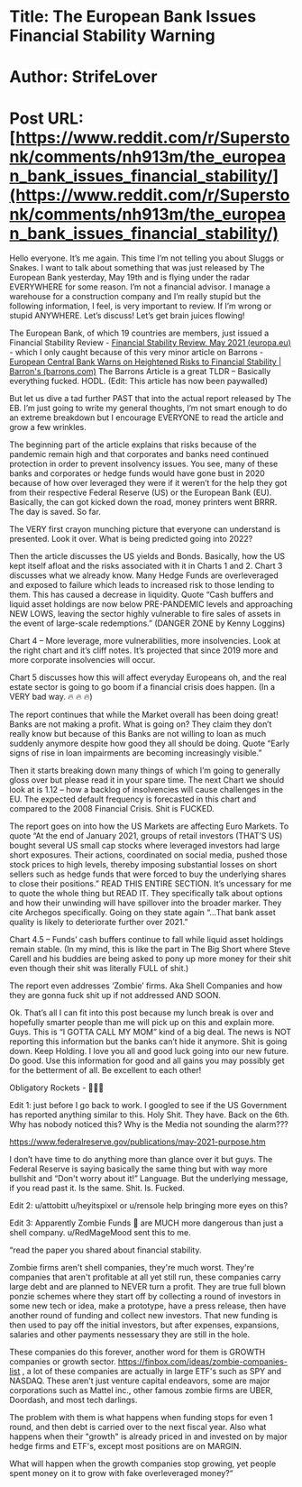 # Title: The European Bank Issues Financial Stability Warning
# Author: StrifeLover
# Post URL: [https://www.reddit.com/r/Superstonk/comments/nh913m/the_european_bank_issues_financial_stability/](https://www.reddit.com/r/Superstonk/comments/nh913m/the_european_bank_issues_financial_stability/)


Hello everyone. It’s me again. This time I’m not telling you about Sluggs or Snakes. I want to talk about something that was just released by The European Bank yesterday, May 19th and is flying under the radar EVERYWHERE for some reason. I’m not a financial advisor. I manage a warehouse for a construction company and I’m really stupid but the following information, I feel, is very important to review. If I’m wrong or stupid ANYWHERE. Let’s discuss! Let’s get brain juices flowing!

The European Bank, of which 19 countries are members, just issued a Financial Stability Review - [Financial Stability Review, May 2021 (europa.eu)](https://www.ecb.europa.eu/pub/financial-stability/fsr/html/ecb.fsr202105~757f727fe4.en.html) \- which I only caught because of this very minor article on Barrons - [European Central Bank Warns on Heightened Risks to Financial Stability | Barron's (barrons.com)](https://www.barrons.com/articles/european-central-bank-warns-on-heightened-risks-to-financial-stability-51621439308) The Barrons Article is a great TLDR – Basically everything fucked. HODL. (Edit: This article has now been paywalled)

But let us dive a tad further PAST that into the actual report released by The EB. I’m just going to write my general thoughts, I’m not smart enough to do an extreme breakdown but I encourage EVERYONE to read the article and grow a few wrinkles. 

The beginning part of the article explains that risks because of the pandemic remain high and that corporates and banks need continued protection in order to prevent insolvency issues. You see, many of these banks and corporates or hedge funds would have gone bust in 2020 because of how over leveraged they were if it weren’t for the help they got from their respective Federal Reserve (US) or the European Bank (EU). Basically, the can got kicked down the road, money printers went BRRR. The day is saved. So far.

The VERY first crayon munching picture that everyone can understand is presented. Look it over. What is being predicted going into 2022?

Then the article discusses the US yields and Bonds. Basically, how the US kept itself afloat and the risks associated with it in Charts 1 and 2. Chart 3 discusses what we already know. Many Hedge Funds are overleveraged and exposed to failure which leads to increased risk to those lending to them. This has caused a decrease in liquidity. Quote “Cash buffers and liquid asset holdings are now below PRE-PANDEMIC levels and approaching NEW LOWS, leaving the sector highly vulnerable to fire sales of assets in the event of large-scale redemptions.” (DANGER ZONE by Kenny Loggins)

Chart 4 – More leverage, more vulnerabilities, more insolvencies. Look at the right chart and it’s cliff notes. It’s projected that since 2019 more and more corporate insolvencies will occur.

Chart 5 discusses how this will affect everyday Europeans oh, and the real estate sector is going to go boom if a financial crisis does happen. (In a VERY bad way. 🔥 🔥 🔥)

The report continues that while the Market overall has been doing great! Banks are not making a profit. What is going on? They claim they don’t really know but because of this Banks are not willing to loan as much suddenly anymore despite how good they all should be doing. Quote “Early signs of rise in loan impairments are becoming increasingly visible.”

Then it starts breaking down many things of which I’m going to generally gloss over but please read it in your spare time. The next Chart we should look at is 1.12 – how a backlog of insolvencies will cause challenges in the EU. The expected default frequency is forecasted in this chart and compared to the 2008 Financial Crisis.  Shit is FUCKED.

The report goes on into how the US Markets are affecting Euro Markets. To quote “At the end of January 2021, groups of retail investors (THAT’S US) bought several US small cap stocks where leveraged investors had large short exposures. Their actions, coordinated on social media, pushed those stock prices to high levels, thereby imposing substantial losses on short sellers such as hedge funds that were forced to buy the underlying shares to close their positions.” READ THIS ENTIRE SECTION. It’s uncessary for me to quote the whole thing but READ IT. They specifically talk about options and how their unwinding will have spillover into the broader marker. They cite Archegos specifically. Going on they state again “…That bank asset quality is likely to deteriorate further over 2021.”

Chart 4.5 – Funds’ cash buffers continue to fall while liquid asset holdings remain stable. (In my mind, this is like the part in The Big Short where Steve Carell and his buddies are being asked to pony up more money for their shit even though their shit was literally FULL of shit.)

The report even addresses ‘Zombie’ firms. Aka Shell Companies and how they are gonna fuck shit up if not addressed AND SOON.

Ok. That’s all I can fit into this post because my lunch break is over and hopefully smarter people than me will pick up on this and explain more. Guys. This is “I GOTTA CALL MY MOM” kind of a big deal. The news is NOT reporting this information but the banks can’t hide it anymore. Shit is going down. Keep Holding. I love you all and good luck going into our new future. Do good. Use this information for good and all gains you may possibly get for the betterment of all. Be excellent to each other!

Obligatory Rockets - 🚀🚀🚀

Edit 1: just before I go back to work. I googled to see if the US Government has reported anything similar to this. Holy Shit. They have. Back on the 6th. Why has nobody noticed this? Why is the Media not sounding the alarm???

https://www.federalreserve.gov/publications/may-2021-purpose.htm

I don’t have time to do anything more than glance over it but guys. The Federal Reserve is saying basically the same thing but with way more bullshit and “Don't worry about it!” Language. But the underlying message, if you read past it. Is the same. Shit. Is. Fucked.

Edit 2: u/attobitt u/heyitspixel or u/rensole help bringing more eyes on this?

Edit 3: Apparently Zombie Funds 🧟 are MUCH more dangerous than just a shell company.  u/RedMageMood sent this to me. 

“read the paper you shared about financial stability.

Zombie firms aren't shell companies, they're much worst. They're companies that aren't profitable at all yet still run, these companies carry large debt and are planned to NEVER turn a profit. They are true full blown ponzie schemes where they start off by collecting a round of investors in some new tech or idea, make a prototype, have a press release, then have another round of funding and collect new investors. That new funding is then used to pay off the initial investors, but after expenses, expansions, salaries and other payments nessessary they are still in the hole.

These companies do this forever, another word for them is GROWTH companies or growth sector. https://finbox.com/ideas/zombie-companies-list , a lot of these companies are actually in large ETF's such as SPY and NASDAQ. These aren't just venture capital endeavors, some are major corporations such as Mattel inc., other famous zombie firms are UBER, Doordash, and most tech darlings.

The problem with them is what happens when funding stops for even 1 round, and then debt is carried over to the next fiscal year. Also what happens when their "growth" is already priced in and invested on by major hedge firms and ETF's, except most positions are on MARGIN.

What will happen when the growth companies stop growing, yet people spent money on it to grow with fake overleveraged money?“